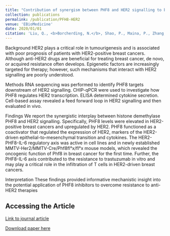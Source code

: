 ```yaml
---
title: "Contribution of synergism between PHF8 and HER2 signalling to breast cancer development and drug resistance."
collection: publications
permalink: /publication/PFH8-HER2
venue: 'EBioMedicine'
date: 2020/01/01
citation: 'Liu, Q., <b>Borcherding, N.</b>, Shao, P., Maina, P., Zhang, W., & Qi, H. Contribution of synergism between PHF8 and HER2 signaling to breast cancer development and drug resistance. EBioMedicine 2020.'
---
```


Background
HER2 plays a critical role in tumourigenesis and is associated with poor prognosis of patients with HER2-positive breast cancers. Although anti-HER2 drugs are beneficial for treating breast cancer, de novo, or acquired resistance often develops. Epigenetic factors are increasingly targeted for therapy; however, such mechanisms that interact with HER2 signalling are poorly understood.

Methods
RNA sequencing was performed to identify PHF8 targets downstream of HER2 signalling. CHIP-qPCR were used to investigate how PHF8 regulates HER2 transcription. ELISA determined cytokine secretion. Cell-based assay revealed a feed forward loop in HER2 signalling and then evaluated in vivo.

Findings
We report the synergistic interplay between histone demethylase PHF8 and HER2 signalling. Specifically, PHF8 levels were elevated in HER2-positive breast cancers and upregulated by HER2. PHF8 functioned as a coactivator that regulated the expression of HER2, markers of the HER2-driven epithelial-to-mesenchymal transition and cytokines. The HER2-PHF8-IL-6 regulatory axis was active in cell lines and in newly established MMTV-Her2/MMTV-Cre/Phf8fl°x/fl°x mouse models, which revealed the oncogenic function of Phf8 in breast cancer for the first time. Further, the PHF8-IL-6 axis contributed to the resistance to trastuzumab in vitro and may play a critical role in the infiltration of T cells in HER2-driven breast cancers.

Interpretation
These findings provided informative mechanistic insight into the potential application of PHF8 inhibitors to overcome resistance to anti-HER2 therapies

Accessing the Article
-----
[Link to journal article](https://www.sciencedirect.com/science/article/pii/S2352396419308278)

[Download paper here](https://ncborcherding.github.io/files/PHF8-HER2.pdf)





